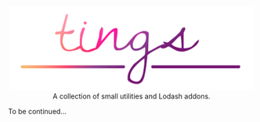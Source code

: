 <div align="center">
  <img src="assets/logo.png" alt="tings" width="498" height="172" />
</div>

<div align="center">
  A collection of small utilities and Lodash addons.
</div>

To be continued...

